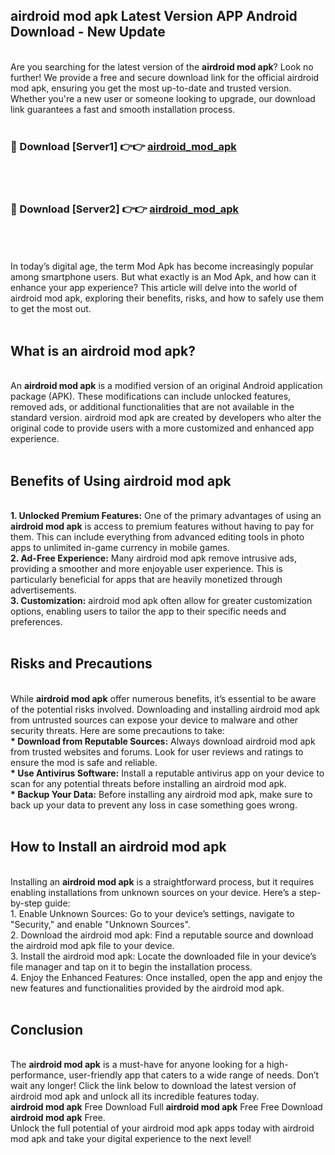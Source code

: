 ## airdroid mod apk Latest Version APP Android Download - New Update
<br>
Are you searching for the latest version of the <strong>airdroid mod apk</strong>? Look no further! We provide a free and secure download link for the official airdroid mod apk, ensuring you get the most up-to-date and trusted version. Whether you're a new user or someone looking to upgrade, our download link guarantees a fast and smooth installation process.
<br>
<br>
<h3>🔴 Download [Server1] 👉👉 <a href="https://modyolo.store/airdroid+mod+apk">airdroid_mod_apk</a></h3><br>
<br>
<h3>🔴 Download [Server2] 👉👉 <a href="https://modyolo.store/airdroid+mod+apk">airdroid_mod_apk</a></h3><br>
<br>
<br>
In today’s digital age, the term Mod Apk has become increasingly popular among smartphone users. But what exactly is an Mod Apk, and how can it enhance your app experience? This article will delve into the world of airdroid mod apk, exploring their benefits, risks, and how to safely use them to get the most out.
<br>
<br>
<h2>What is an airdroid mod apk?</h2>
<br>
An <strong>airdroid mod apk</strong> is a modified version of an original Android application package (APK). These modifications can include unlocked features, removed ads, or additional functionalities that are not available in the standard version. airdroid mod apk are created by developers who alter the original code to provide users with a more customized and enhanced app experience.
<br>
<br>
<h2>Benefits of Using airdroid mod apk</h2>
<br>
<strong> 1. Unlocked Premium Features:</strong> One of the primary advantages of using an <strong>airdroid mod apk</strong> is access to premium features without having to pay for them. This can include everything from advanced editing tools in photo apps to unlimited in-game currency in mobile games.
<br>
<strong> 2. Ad-Free Experience:</strong> Many airdroid mod apk remove intrusive ads, providing a smoother and more enjoyable user experience. This is particularly beneficial for apps that are heavily monetized through advertisements.
<br>
<strong> 3. Customization:</strong> airdroid mod apk often allow for greater customization options, enabling users to tailor the app to their specific needs and preferences.
<br>
<br>
<h2>Risks and Precautions</h2>
<br>
While <strong>airdroid mod apk</strong> offer numerous benefits, it’s essential to be aware of the potential risks involved. Downloading and installing airdroid mod apk from untrusted sources can expose your device to malware and other security threats. Here are some precautions to take:
<br>
<strong> * Download from Reputable Sources:</strong> Always download airdroid mod apk from trusted websites and forums. Look for user reviews and ratings to ensure the mod is safe and reliable.
<br>
<strong> * Use Antivirus Software:</strong> Install a reputable antivirus app on your device to scan for any potential threats before installing an airdroid mod apk.
<br>
<strong> * Backup Your Data:</strong> Before installing any airdroid mod apk, make sure to back up your data to prevent any loss in case something goes wrong.
<br>
<br>
<h2>How to Install an airdroid mod apk</h2>
<br>
Installing an <strong>airdroid mod apk</strong> is a straightforward process, but it requires enabling installations from unknown sources on your device. Here’s a step-by-step guide:
<br>
 1. Enable Unknown Sources: Go to your device’s settings, navigate to "Security," and enable "Unknown Sources".
<br>
 2. Download the airdroid mod apk: Find a reputable source and download the airdroid mod apk file to your device.
<br>
 3. Install the airdroid mod apk: Locate the downloaded file in your device’s file manager and tap on it to begin the installation process.
<br>
 4. Enjoy the Enhanced Features: Once installed, open the app and enjoy the new features and functionalities provided by the airdroid mod apk.
<br>
<br>
<h2><strong>Conclusion</strong></h2>
<br>
The <strong>airdroid mod apk</strong> is a must-have for anyone looking for a high-performance, user-friendly app that caters to a wide range of needs. Don’t wait any longer! Click the link below to download the latest version of airdroid mod apk and unlock all its incredible features today.
<br>
<strong>airdroid mod apk</strong> Free Download Full <strong>airdroid mod apk</strong> Free Free Download <strong>airdroid mod apk</strong> Free.
<br>
Unlock the full potential of your airdroid mod apk apps today with airdroid mod apk and take your digital experience to the next level!